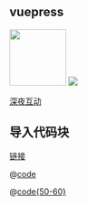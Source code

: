 ## vuepress
<!-- 配置vuepress2 -->
<img src="@public/hzw.jpeg" alt="" width="100">




<vp-download href="https://www.shenyehd.com/src/img/logo.png" download="hzw.3466fb7a.jpeg">
  <img src="https://www.shenyehd.com/src/img/logo.png" />
</vp-download>


<a href="https://www.shenyehd.com" target="_blank">深夜互动</a>


## 导入代码块 

<a href="https://v2.vuepress.vuejs.org/zh/guide/markdown.html#%E9%93%BE%E6%8E%A5" target="_blank">链接</a>

@[code](@docs/global.d.ts)

@[code{50-60}](@docs/.vuepress/config.ts)